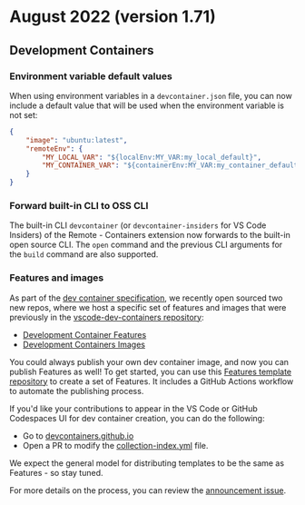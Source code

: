 # August 2022 (version 1.71)

## Development Containers

### Environment variable default values

When using environment variables in a `devcontainer.json` file, you can now include a default value that will be used when the environment variable is not set:

```json
{
    "image": "ubuntu:latest",
    "remoteEnv": {
        "MY_LOCAL_VAR": "${localEnv:MY_VAR:my_local_default}",
        "MY_CONTAINER_VAR": "${containerEnv:MY_VAR:my_container_default}"
    }
}
```

### Forward built-in CLI to OSS CLI

The built-in CLI `devcontainer` (or `devcontainer-insiders` for VS Code Insiders) of the Remote - Containers extension now forwards to the built-in open source CLI. The `open` command and the previous CLI arguments for the `build` command are also supported.

### Features and images

As part of the [dev container specification](https://containers.dev), we recently open sourced two new repos, where we host a specific set of features and images that were previously in the [vscode-dev-containers repository](https://github.com/microsoft/vscode-dev-containers/issues/1589):

* [Development Container Features](https://github.com/devcontainers/features)
* [Development Containers Images](https://github.com/devcontainers/images)

You could always publish your own dev container image, and now you can publish Features as well! To get started, you can use this [Features template repository](https://github.com/devcontainers/feature-template) to create a set of Features. It includes a GitHub Actions workflow to automate the publishing process.

If you'd like your contributions to appear in the VS Code or GitHub Codespaces UI for dev container creation, you can do the following:

* Go to [devcontainers.github.io](https://github.com/devcontainers/devcontainers.github.io)
* Open a PR to modify the [collection-index.yml](https://github.com/devcontainers/devcontainers.github.io/blob/gh-pages/_data/collection-index.yml) file.

We expect the general model for distributing templates to be the same as Features - so stay tuned.

For more details on the process, you can review the [announcement issue](https://github.com/microsoft/vscode-dev-containers/issues/1589).
